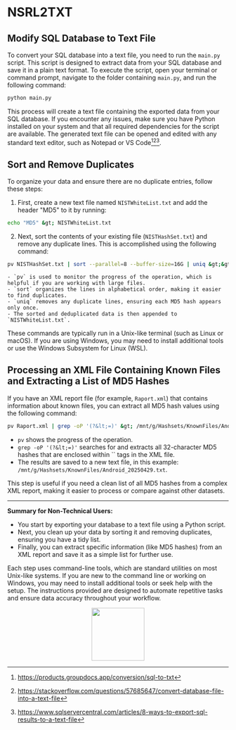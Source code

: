 # NSRL2TXT
## Modify SQL Database to Text File

To convert your SQL database into a text file, you need to run the `main.py` script. This script is designed to extract data from your SQL database and save it in a plain text format. To execute the script, open your terminal or command prompt, navigate to the folder containing `main.py`, and run the following command:

```bash
python main.py
```

This process will create a text file containing the exported data from your SQL database. If you encounter any issues, make sure you have Python installed on your system and that all required dependencies for the script are available. The generated text file can be opened and edited with any standard text editor, such as Notepad or VS Code[^1][^2][^4].

## Sort and Remove Duplicates

To organize your data and ensure there are no duplicate entries, follow these steps:

1. First, create a new text file named `NISTWhiteList.txt` and add the header "MD5" to it by running:

```bash
echo "MD5" &gt; NISTWhiteList.txt
```

2. Next, sort the contents of your existing file (`NISTHashSet.txt`) and remove any duplicate lines. This is accomplished using the following command:

```bash
pv NISTHashSet.txt | sort --parallel=8 --buffer-size=16G | uniq &gt;&gt; NISTWhiteList.txt
```

    - `pv` is used to monitor the progress of the operation, which is helpful if you are working with large files.
    - `sort` organizes the lines in alphabetical order, making it easier to find duplicates.
    - `uniq` removes any duplicate lines, ensuring each MD5 hash appears only once.
    - The sorted and deduplicated data is then appended to `NISTWhiteList.txt`.

These commands are typically run in a Unix-like terminal (such as Linux or macOS). If you are using Windows, you may need to install additional tools or use the Windows Subsystem for Linux (WSL).

## Processing an XML File Containing Known Files and Extracting a List of MD5 Hashes

If you have an XML report file (for example, `Raport.xml`) that contains information about known files, you can extract all MD5 hash values using the following command:

```bash
pv Raport.xml | grep -oP '(?&lt;=)' &gt; /mnt/g/Hashsets/KnownFiles/Android_20250429.txt
```

- `pv` shows the progress of the operation.
- `grep -oP '(?&lt;=)'` searches for and extracts all 32-character MD5 hashes that are enclosed within `` tags in the XML file.
- The results are saved to a new text file, in this example: `/mnt/g/Hashsets/KnownFiles/Android_20250429.txt`.

This step is useful if you need a clean list of all MD5 hashes from a complex XML report, making it easier to process or compare against other datasets.

---

**Summary for Non-Technical Users:**

- You start by exporting your database to a text file using a Python script.
- Next, you clean up your data by sorting it and removing duplicates, ensuring you have a tidy list.
- Finally, you can extract specific information (like MD5 hashes) from an XML report and save it as a simple list for further use.

Each step uses command-line tools, which are standard utilities on most Unix-like systems. If you are new to the command line or working on Windows, you may need to install additional tools or seek help with the setup. The instructions provided are designed to automate repetitive tasks and ensure data accuracy throughout your workflow.

<div style="text-align: center"><img src="https://avatars.githubusercontent.com/u/118799273?v=4" class="logo" width="120"/></div>

[^1]: https://products.groupdocs.app/conversion/sql-to-txt

[^2]: https://stackoverflow.com/questions/57685647/convert-database-file-into-a-text-file

[^3]: https://www.edchart.com/free-online-converters/sql-to-text-converter.php

[^4]: https://www.sqlservercentral.com/articles/8-ways-to-export-sql-results-to-a-text-file

[^5]: https://www.withdata.com/blog/datafileconverter/sql-to-txt.html

[^6]: https://www.digitalocean.com/community/tutorials/how-to-use-python-markdown-with-flask-and-sqlite

[^7]: https://www.reddit.com/r/Database/comments/1ado2hn/best_way_to_convert_large_txt_files_into_a_sql/

[^8]: https://forum.obsidian.md/t/manipulate-all-md-files-at-once-with-python-giant-find-and-replace/27336

[^9]: https://docs.devart.com/querybuilder-for-sql-server/working-with-data/export-to-text.html

[^10]: https://pypi.org/project/MarkdownTools2/

[^11]: https://python-markdown.github.io/changelog/

[^12]: https://dev.to/minchulkim87/documenting-sql-with-markdown-and-diagrams-2lhp

[^13]: https://docs.readthedocs.io/en/stable/guides/migrate-rest-myst.html

[^14]: https://sqlmodel.tiangolo.com/contributing/

[^15]: https://gist.github.com/30nnax?direction=asc\&sort=updated

